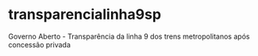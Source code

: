 # transparencialinha9sp
Governo Aberto - Transparência da linha 9 dos trens metropolitanos após concessão privada
